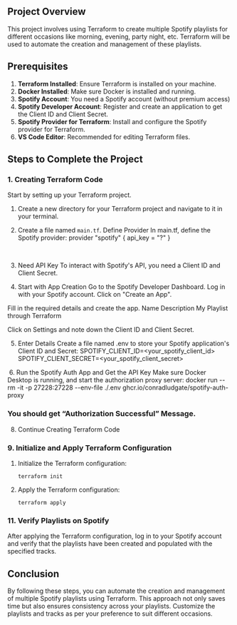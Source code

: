 ## Project Overview

This project involves using Terraform to create multiple Spotify playlists for different occasions like morning, evening, party night, etc. Terraform will be used to automate the creation and management of these playlists.

## Prerequisites

1. **Terraform Installed**: Ensure Terraform is installed on your machine.
2. **Docker Installed**: Make sure Docker is installed and running.
3. **Spotify Account**: You need a Spotify account (without premium access)
4. **Spotify Developer Account**: Register and create an application to get the Client ID and Client Secret.
5. **Spotify Provider for Terraform**: Install and configure the Spotify provider for Terraform.
6. **VS Code Editor**: Recommended for editing Terraform files.

## Steps to Complete the Project

### 1. Creating Terraform Code

Start by setting up your Terraform project.

1. Create a new directory for your Terraform project and navigate to it in your terminal.
2. Create a file named `main.tf`.
      Define Provider
    In main.tf, define the Spotify provider:
    provider "spotify" {
      api_key = "?"
    }
    
    ​
3. Need API Key
    To interact with Spotify's API, you need a Client ID and Client Secret.
4. Start with App Creation
  Go to the Spotify Developer Dashboard.
  Log in with your Spotify account.
  Click on "Create an App".
  
  Fill in the required details and create the app.
  Name
  Description
  My Playlist through Terraform
  
Click on Settings and note down the Client ID and Client Secret.

5. Enter Details
Create a file named .env to store your Spotify application's Client ID and Secret:
SPOTIFY_CLIENT_ID=<your_spotify_client_id>
SPOTIFY_CLIENT_SECRET=<your_spotify_client_secret>

​
6. Run the Spotify Auth App and Get the API Key
Make sure Docker Desktop is running, and start the authorization proxy server:
docker run --rm -it -p 27228:27228 --env-file ./.env ghcr.io/conradludgate/spotify-auth-proxy
### You should get “Authorization Successful” Message.

8. Continue Creating Terraform Code

### 9. Initialize and Apply Terraform Configuration

1. Initialize the Terraform configuration:
    
    ```
    terraform init
    
    ```
    
2. Apply the Terraform configuration:
    
    ```
    terraform apply
    
    ```
    

### 11. Verify Playlists on Spotify

After applying the Terraform configuration, log in to your Spotify account and verify that the playlists have been created and populated with the specified tracks.

## Conclusion

By following these steps, you can automate the creation and management of multiple Spotify playlists using Terraform. This approach not only saves time but also ensures consistency across your playlists. Customize the playlists and tracks as per your preference to suit different occasions.
